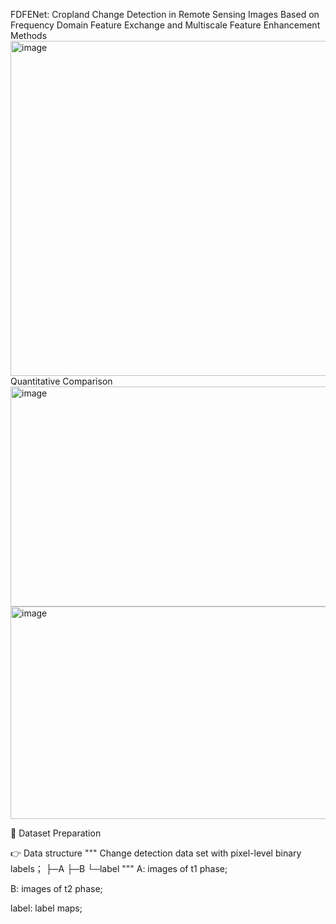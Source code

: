 FDFENet: Cropland Change Detection in Remote Sensing Images
Based on Frequency Domain Feature Exchange and Multiscale
Feature Enhancement
Methods
<img width="885" height="536" alt="image" src="https://github.com/user-attachments/assets/e6c92f9e-351a-4878-9f89-9106499b316b" />
Quantitative Comparison
<img width="865" height="352" alt="image" src="https://github.com/user-attachments/assets/5de11478-317b-4b1b-a563-0551edacb943" />
<img width="884" height="340" alt="image" src="https://github.com/user-attachments/assets/7120b221-a3fb-493a-905a-b0e44e835acd" />

💬 Dataset Preparation

👉 Data structure
"""
Change detection data set with pixel-level binary labels；
├─A
├─B
└─label
"""
A: images of t1 phase;

B: images of t2 phase;

label: label maps;
